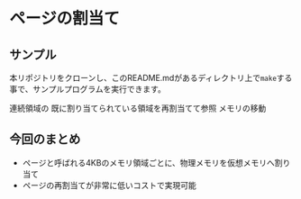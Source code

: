 
# ページの割当て

## サンプル
本リポジトリをクローンし、このREADME.mdがあるディレクトリ上で`make`する事で、サンプルプログラムを実行できます。

連続領域の
既に割り当てられている領域を再割当てて参照
メモリの移動

## 今回のまとめ
- ページと呼ばれる4KBのメモリ領域ごとに、物理メモリを仮想メモリへ割り当て
- ページの再割当てが非常に低いコストで実現可能